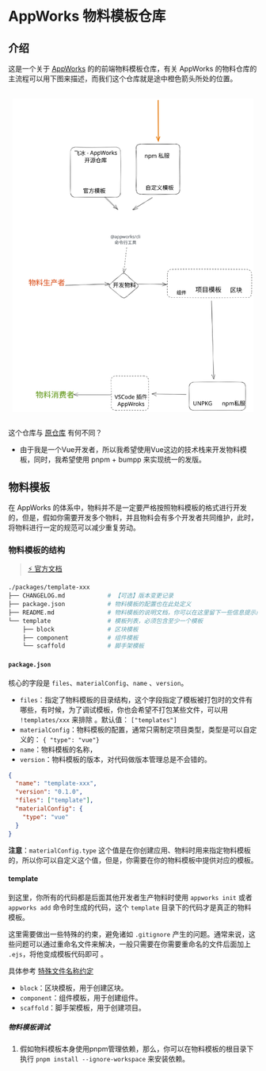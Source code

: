 # AppWorks 物料模板仓库

## 介绍

这是一个关于 [AppWorks](https://appworks.site/) 的的前端物料模板仓库，有关 AppWorks 的物料仓库的主流程可以用下图来描述，而我们这个仓库就是途中橙色箭头所处的位置。

<br>

<img src="./docs/appworks-materials.svg" alt="AppWorks Meterials Framework" style="width: 55ch; margin: 0 auto; display: block;"/>

<br>

这个仓库与 [原仓库](https://github.com/ice-lab/material-templates) 有何不同？
- 由于我是一个Vue开发者，所以我希望使用Vue这边的技术栈来开发物料模板，同时，我希望使用 pnpm + bumpp 来实现统一的发版。

## 物料模板

在 AppWorks 的体系中，物料并不是一定要严格按照物料模板的格式进行开发的，但是，假如你需要开发多个物料，并且物料会有多个开发者共同维护，此时，将物料进行一定的规范可以减少重复劳动。

### 物料模板的结构

> [⚡ 官方文档](https://appworks.site/materials/reference/custom.html#%E5%BC%80%E5%8F%91%E8%87%AA%E5%AE%9A%E4%B9%89%E7%89%A9%E6%96%99%E6%A8%A1%E6%9D%BF)

```bash
./packages/template-xxx
├── CHANGELOG.md            # 【可选】版本变更记录
├── package.json            # 物料模板的配置也在此处定义
├── README.md               # 物料模板的说明文档，你可以在这里留下一些信息提示后面的维护者如何对你定义的模板进行维护
└── template                # 模板列表，必须包含至少一个模板
    ├── block               # 区块模板
    ├── component           # 组件模板
    └── scaffold            # 脚手架模板
```

#### `package.json`

核心的字段是 `files`、`materialConfig`、`name` 、`version`。

- `files`：指定了物料模板的目录结构，这个字段指定了模板被打包时的文件有哪些，有时候，为了调试模板，你也会希望不打包某些文件，可以用 `!templates/xxx` 来排除 。默认值： `["templates"]`
- `materialConfig`：物料模板的配置，通常只需制定项目类型，类型是可以自定义的： `{ "type": "vue"} `
- `name`：物料模板的名称，
- `version`：物料模板的版本，对代码做版本管理总是不会错的。

```json
{
  "name": "template-xxx",
  "version": "0.1.0",
  "files": ["template"],
  "materialConfig": {
    "type": "vue"
  }
}
```

**注意**：`materialConfig.type` 这个值是在你创建应用、物料时用来指定物料模板的，所以你可以自定义这个值，但是，你需要在你的物料模板中提供对应的模板。

#### template

到这里，你所有的代码都是后面其他开发者生产物料时使用 `appworks init` 或者 `appworks add` 命令时生成的代码，这个 `template` 目录下的代码才是真正的物料模板。

这里需要做出一些特殊的约束，避免诸如 `.gitignore` 产生的问题。通常来说，这些问题可以通过重命名文件来解决，一般只需要在你需要重命名的文件后面加上 `.ejs`，将他变成模板代码即可 。

具体参考 [特殊文件名称约定](https://appworks.site/materials/reference/custom.html#%E5%BC%80%E5%8F%91%E8%87%AA%E5%AE%9A%E4%B9%89%E7%89%A9%E6%96%99%E6%A8%A1%E6%9D%BF)

- `block`：区块模板，用于创建区块。
- `component`：组件模板，用于创建组件。
- `scaffold`：脚手架模板，用于创建项目。

##### 物料模板调试

1. 假如物料模板本身使用pnpm管理依赖，那么，你可以在物料模板的根目录下执行 `pnpm install --ignore-workspace` 来安装依赖。
